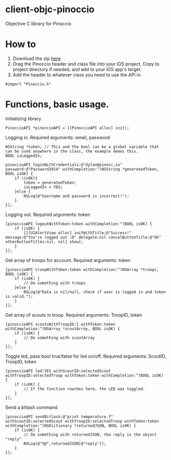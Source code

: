 client-objc-pinoccio
====================

Objective C library for Pinoccio

How to
======
1. Download the zip [here](https://github.com/Pinoccio/library-objc-pinoccio/releases)
2. Drag the Pinoccio header and class file into your iOS project, Copy to project directory if needed, and add to your iOS app's target.
3. Add the header to whatever class you need to use the APi in.
```objc
#import "Pinoccio.h"
```

Functions, basic usage.
=========

Initializing library
```objc
PinoccioAPI *pinoccioAPI = [[PinoccioAPI alloc] init];
```

Logging in. Required arguments: email, password
```objc
NSString *token; // This and the bool can be a global variable that can be used anywhere in the class, the example demos this.
BOOL isLoggedIn;

pinoccioAPI loginWithCredentials:@"dylan@pinocc.io" password:@"Password2014" withCompletion:^(NSString *generatedToken, BOOL isOK) {
    if (isOK){
        token = generatedToken;
        isLoggedIn = YES;
    }else {
        NSLog(@"Username and password is incorrect!");
    }
}];
```

Logging out. Required arguments: token
```objc
[pinoccioAPI logoutWithToken:token withCompletion:^(BOOL isOK) {
    if (isOK) {
        [[[UIAlertView alloc] initWithTitle:@"Success!" message:@"You're logged out :D" delegate:nil cancelButtonTitle:@"Ok" otherButtonTitles:nil, nil] show];
    }
}];
```

Get array of troops for account.  Required arguments: token
```objc
[pinoccioAPI troopWithToken:token withCompletion:^(NSArray *troops, BOOL isOK) {
    if (isOK) {
        // Do something with troops
    }else {
        NSLog(@"Data is nil/null, check if user is logged in and token is valid.");
    }
}];
```

Get array of scouts in troop. Required arguments: TroopID, token
```objc
[pinoccioAPI scoutsWithTroopID:1 withToken:token withCompletion:^(NSArray *scoutArray, BOOL isOK) {
    if (isOK) {
        // Do something with scoutArray
    }
}];
```

Toggle led, pass bool true/false for led on/off. Required arguments: ScoutID, TroopID, token
```objc
[pinoccioAPI led:YES withScoutID:selectedScout withTroopID:selectedTroop withToken:token withCompletion:^(BOOL isOK) {
    if (isOK) {
        // If the function reaches here, the LED was toggled.
    }
}];
```

Send a bitlash command
```objc
[pinoccioAPI sendBitlash:@"print temperature.f" withScoutID:selectedScout withTroopID:selectedTroop withToken:token withCompletion:^(NSDictionary *returnedJSON, BOOL isOK) {
    if (isOK) {
        // Do something with returnedJSON, the reply is the object "reply"
        NSLog(@"%@",returnedJSON[@"reply"]);
    }
}];
```
